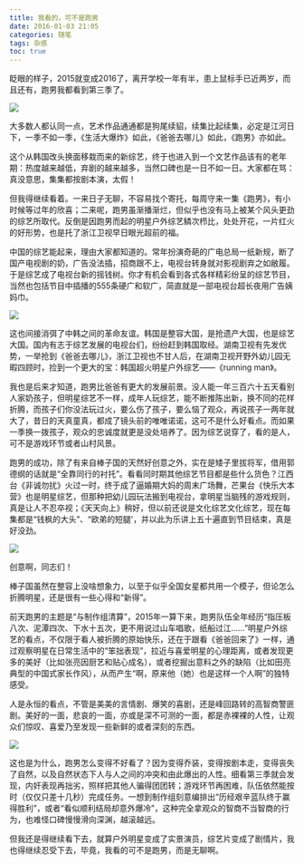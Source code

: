```yaml
---
title: 我看的，可不是跑男
date: 2016-01-03 21:05
categories: 随笔
tags: 杂感
toc: true
---
```

眨眼的样子，2015就变成2016了，离开学校一年有半，患上鼠标手已近两岁，而且还有，跑男我都看到第三季了。

![](http://upload-images.jianshu.io/upload_images/29336-114defec9177ddcf.png?imageMogr2/auto-orient/strip%7CimageView2/2/w/1240)
 
大多数人都认同一点，艺术作品通通都是狗尾续貂，续集比起续集，必定是江河日下，一季不如一季，《生活大爆炸》如此，《爸爸去哪儿》如此，《跑男》亦如此。

这个从韩国改头换面移栽而来的新综艺，终于也进入到一个文艺作品该有的老年期：热度越来越低，弃剧的越来越多，当然口碑也是一日不如一日。大家都在骂：真没意思，集集都按剧本演，太假！

但我得继续看着。一来日子无聊，不容易找个寄托，每周守来一集《跑男》，有小时候等过年的欣喜；二来呢，跑男虽渐播渐烂，但似乎也没有马上被某个风头更劲的综艺所取代。反倒是因跑男而起的明星户外综艺鳞次栉比，处处开花，一片红火的好形势，也是托了浙江卫视早日眼光超前的福。

中国的综艺能起来，理由大家都知道的。常年扮演奇葩的广电总局一纸新规，断了国产电视剧的奶，广告没法插，招商跟不上，电视台转身就对影视剧弃之如敝履。于是综艺成了电视台新的摇钱树。你才有机会看到各式各样精彩纷呈的综艺节目，当然也包括节目中插播的555条硬广和软广，简直就是一部电视台超长夜用广告姨妈巾。

![](http://upload-images.jianshu.io/upload_images/29336-2af78b1188b5972f.png?imageMogr2/auto-orient/strip%7CimageView2/2/w/1240)

这也间接消弭了中韩之间的革命友谊。韩国是整容大国，是抢遗产大国，也是综艺大国。国内有志于综艺发展的电视台们，纷纷赶到韩国取经。湖南卫视有先发优势，一举抢到《爸爸去哪儿》，浙江卫视也不甘人后，在湖南卫视开野外幼儿园无暇四顾时，捡到一个更大的宝：韩国超火明星户外综艺——《running man》。

我也是后来才知道，跑男比爸爸有更大的发展前景。没人能一年三百六十五天看别人家奶孩子，但明星综艺不一样，成年人玩综艺，能不断推陈出新，换不同的花样折腾，而孩子们你没法玩过火，要么伤了孩子，要么恼了观众，再说孩子一两年就大了，昔日的天真童真，都成了镜头前的唯唯诺诺，这可不是什么好看点。而如果一季换一拨孩子，观众的忠诚度就更是没处培养了。因为综艺说穿了，看的是人，可不是游戏环节或者山村风景。

跑男的成功，除了有来自棒子国的天然好创意之外，实在是矮子里拔将军，借用郭德纲的话就是“全靠同行的衬托”。看看同时期其他综艺节目都是些什么货色？江西台《非诚勿扰》火过一时，终于成了逼婚期大妈的周末广场舞，芒果台《快乐大本营》也是明星综艺，但那种把幼儿园玩法搬到电视台，拿明星当脑残的游戏规则，真是让人不忍卒视；《天天向上》稍好，但以前还说是文化综艺文化综艺，现在每集都是“钱枫的大头”、“欧弟的短腿'，并以此为乐讲上五十遍直到节目结束，真是好没劲。

![](http://upload-images.jianshu.io/upload_images/29336-4641377f5577a5d8.png?imageMogr2/auto-orient/strip%7CimageView2/2/w/1240)

创意啊，同志们！

棒子国虽然在整容上没啥想象力，以至于似乎全国女星都共用一个模子，但论怎么折腾明星，还是很有一些心得和“新得”。

前天跑男的主题是“与制作组清算”，2015年一算下来，跑男队伍全年经历“指压板八次、泥潭四次、下水十五次，更不用说过山车唱歌，纸船过江……”明星户外综艺的看点，不仅限于看人被折腾的原始快乐，还在于跟看《爸爸回来了》一样，通过观察明星在日常生活中的“笨拙表现”，拉近与喜爱明星的心理距离，或者发现更多的美好（比如张亮因厨艺和贴心成名），或者挖掘出意料之外的缺陷（比如田亮典型的中国式家长作风），从而产生“啊，原来他（她）也是这样一个人啊”的独特感受。

人是永恒的看点，不管是美美的言情剧、爆笑的喜剧，还是峰回路转的高智商警匪剧。美好的一面，悲哀的一面，亦或是深不可测的一面，都是赤裸裸的人性，让观众们惊叹、喜爱乃至发现一些新鲜的或者深刻的东西。

![](http://upload-images.jianshu.io/upload_images/29336-8704d3239b284e17.png?imageMogr2/auto-orient/strip%7CimageView2/2/w/1240)

这也是为什么，跑男怎么变得不好看了？因为变得乔装，变得按剧本走，变得丧失了自然，以及自然状态下人与人之间的冲突和由此爆出的人性。细看第三季就会发现，内奸表现再拙劣，照样把其他人骗得团团转；游戏环节再困难，队伍依然能按时（仅仅只差十几秒）完成任务。一想到制作组刻意编排出“历经艰辛蓝队终于赢得胜利”，或者“看似顺利结局却意外爆冷”，这种完全拿观众的智商不当智商的行为，也难怪口碑慢慢滑向深渊，越滚越远。

但我还是得继续看下去，就算户外明星变成了实景演员，综艺片变成了剧情片，我也得继续忍受下去，毕竟，我看的可不是跑男，而是无聊啊。

